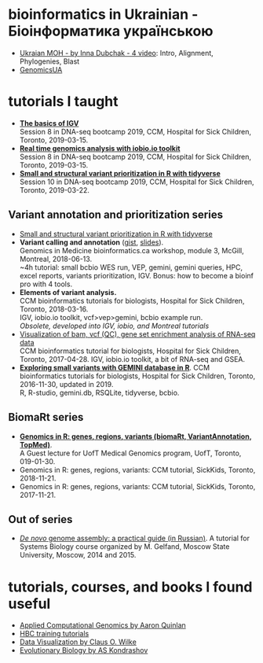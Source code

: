 # bioinformatics in Ukrainian - Біоінформатика українською

* [Ukraian MOH - by Inna Dubchak - 4 video](https://www.youtube.com/watch?v=HsBBIJEkf3k): Intro, Alignment, Phylogenies, Blast
* [GenomicsUA](https://www.youtube.com/c/NGOGenomicsUA/videos)

# tutorials I taught

* [**The basics of IGV**](https://docs.google.com/presentation/d/1dUNRB76aZpQgJjPqR_nhzPKztfd9uV5biOTprONc7MU/edit?usp=sharing)\
Session 8 in DNA-seq bootcamp 2019, CCM, Hospital for Sick Children, Toronto, 2019-03-15.
* [**Real time genomics analysis with iobio.io toolkit**](https://docs.google.com/presentation/d/1PdSo2VvHyMDbiX_tMLWkxOYLCpYE4dA0HCjmg56LCmo/edit?usp=sharing])\
Session 8 in DNA-seq bootcamp 2019, CCM, Hospital for Sick Children, Toronto, 2019-03-15.
* [**Small and structural variant prioritization in R with tidyverse**](https://docs.google.com/presentation/d/1SBeRCSlwfsLOLvx5fSDHd1sM2Hu3lwgDSB__TAduuSg/edit?usp=sharing)\
Session 10 in DNA-seq bootcamp 2019, CCM, Hospital for Sick Children, Toronto, 2019-03-22.

## Variant annotation and prioritization series
* [Small and structural variant prioritization in R with tidyverse](https://docs.google.com/presentation/d/1SBeRCSlwfsLOLvx5fSDHd1sM2Hu3lwgDSB__TAduuSg/edit?usp=sharing)
* **Variant calling and annotation** ([gist](https://gist.github.com/naumenko-sa/82df1cb7d9b5f64691bf437f0eb455f0), [slides](https://drive.google.com/open?id=158TJQTiluXCbTEcasNp0WfTylhykwtAk)).\
Genomics in Medicine bioinformatics.ca workshop, module 3, McGill, Montreal, 2018-06-13. \
~4h tutorial: small bcbio WES run, VEP, gemini, gemini queries, HPC, excel reports, variants prioritization, IGV. Bonus: how to become a bioinf pro with 4 tools.
* **Elements of variant analysis.**\
CCM bioinformatics tutorials for biologists, Hospital for Sick Children, Toronto, 2018-03-16.\
IGV, iobio.io toolkit, vcf>vep>gemini, bcbio example run.\
*Obsolete, developed into IGV, iobio, and Montreal tutorials*
* [Visualization of bam, vcf (QC), gene set enrichment analysis of RNA-seq data](https://docs.google.com/presentation/d/1RRnTsTWYn-Yo5OahbFj4F4ViWPuHIvMkzfYrOqxutv0/edit?usp=sharing)\
CCM bioinformatics tutorial for biologists, Hospital for Sick Children, Toronto, 2017-04-28.
IGV, iobio.io toolkit, a bit of RNA-seq and GSEA.
* [**Exploring small variants with GEMINI database in R**](https://docs.google.com/presentation/d/1DQ0dInX2VXSYE137nOzgeFKVOv5Ww5OBIENjBZRQDr0/edit?usp=sharing).
CCM bioinformatics tutorials for biologists, Hospital for Sick Children, Toronto, 2016-11-30, updated in 2019.\
R, R-studio, gemini.db, RSQLite, tidyverse, bcbio.

## BiomaRt series
* [**Genomics in R: genes, regions, variants (biomaRt, VariantAnnotation, TopMed)**](https://docs.google.com/presentation/d/1rTG-FDQ9y8c8e6cO1WdVwq0_BF_R1VRrjTgUD1Vmv54/edit?usp=sharing).\
A Guest lecture for UofT Medical Genomics program, UofT, Toronto, 019-01-30.
* Genomics in R: genes, regions, variants: CCM tutorial, SickKids, Toronto, 2018-11-21.
* Genomics in R: genes, regions, variants: CCM tutorial, SickKids, Toronto, 2017-11-21.

## Out of series
* [*De novo* genome assembly: a practical guide (in Russian)](http://makarich.fbb.msu.ru/snaumenko/ngs_lecture/naumenko.genome_assembly-n.pdf).
A tutorial for Systems Biology course organized by M. Gelfand, Moscow State University, Moscow, 2014 and 2015.

# tutorials, courses, and books I found useful
* [Applied Computational Genomics by Aaron Quinlan](https://github.com/quinlan-lab/applied-computational-genomics)
* [HBC training tutorials](https://github.com/hbctraining)
* [Data Visualization by Claus O. Wilke](https://serialmentor.com/dataviz/)
* [Evolutionary Biology by AS Kondrashov](https://www.youtube.com/watch?v=fKv2UBkfmA0&list=PLfMMXtHYUY1r6ONv8pzOXCIt5BzH7gxPs)
